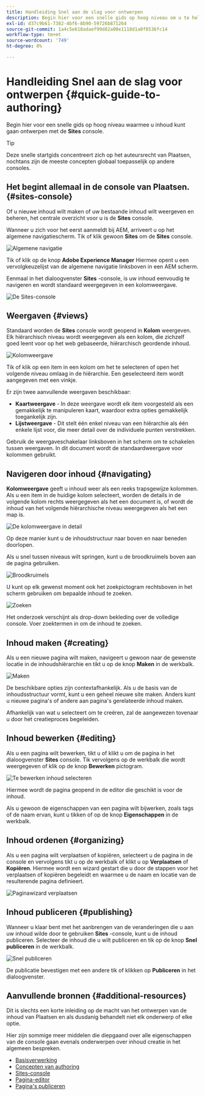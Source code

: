 ```yaml
---
title: Handleiding Snel aan de slag voor ontwerpen
description: Begin hier voor een snelle gids op hoog niveau om u te helpen inhoud ontwerpen gebruikend de console van Plaatsen.
exl-id: d37c9b61-7382-4bf6-8b90-59726b871264
source-git-commit: 1a4c5e618adaef99d82a00e1118d1a0f8536fc14
workflow-type: tm+mt
source-wordcount: '749'
ht-degree: 0%

---
```



# Handleiding Snel aan de slag voor ontwerpen {#quick-guide-to-authoring}

Begin hier voor een snelle gids op hoog niveau waarmee u inhoud kunt gaan ontwerpen met de **Sites** console.

>[!TIP]
>
>Deze snelle startgids concentreert zich op het auteursrecht van Plaatsen, nochtans zijn de meeste concepten globaal toepasselijk op andere consoles.

## Het begint allemaal in de console van Plaatsen. {#sites-console}

Of u nieuwe inhoud wilt maken of uw bestaande inhoud wilt weergeven en beheren, het centrale overzicht voor u is de **Sites** console.

Wanneer u zich voor het eerst aanmeldt bij AEM, arriveert u op het algemene navigatiescherm. Tik of klik gewoon **Sites** om de **Sites** console.

![Algemene navigatie](assets/getting-started-global-navigation.png)

Tik of klik op de knop **Adobe Experience Manager** Hiermee opent u een vervolgkeuzelijst van de algemene navigatie linksboven in een AEM scherm.

Eenmaal in het dialoogvenster **Sites** -console, is uw inhoud eenvoudig te navigeren en wordt standaard weergegeven in een kolomweergave.

![De Sites-console](assets/getting-started-sites-console.png)

## Weergaven {#views}

Standaard worden de **Sites** console wordt geopend in **Kolom** weergeven. Elk hiërarchisch niveau wordt weergegeven als een kolom, die zichzelf goed leent voor op het web gebaseerde, hiërarchisch geordende inhoud.

![Kolomweergave](assets/getting-started-column-view.png)

Tik of klik op een item in een kolom om het te selecteren of open het volgende niveau omlaag in de hiërarchie. Een geselecteerd item wordt aangegeven met een vinkje.

Er zijn twee aanvullende weergaven beschikbaar:

* **Kaartweergave** - In deze weergave wordt elk item voorgesteld als een gemakkelijk te manipuleren kaart, waardoor extra opties gemakkelijk toegankelijk zijn.
* **Lijstweergave** - Dit stelt één enkel niveau van een hiërarchie als één enkele lijst voor, die meer detail over de individuele punten verstrekken.

Gebruik de weergaveschakelaar linksboven in het scherm om te schakelen tussen weergaven. In dit document wordt de standaardweergave voor kolommen gebruikt.

## Navigeren door inhoud {#navigating}

**Kolomweergave** geeft u inhoud weer als een reeks trapsgewijze kolommen. Als u een item in de huidige kolom selecteert, worden de details in de volgende kolom rechts weergegeven als het een document is, of wordt de inhoud van het volgende hiërarchische niveau weergegeven als het een map is.

![De kolomweergave in detail](assets/getting-started-column-detail.png)

Op deze manier kunt u de inhoudstructuur naar boven en naar beneden doorlopen.

Als u snel tussen niveaus wilt springen, kunt u de broodkruimels boven aan de pagina gebruiken.

![Broodkruimels](assets/getting-started-breadcrumbs.png)

U kunt op elk gewenst moment ook het zoekpictogram rechtsboven in het scherm gebruiken om bepaalde inhoud te zoeken.

![Zoeken](assets/getting-started-search.png)

Het onderzoek verschijnt als drop-down bekleding over de volledige console. Voer zoektermen in om de inhoud te zoeken.

## Inhoud maken {#creating}

Als u een nieuwe pagina wilt maken, navigeert u gewoon naar de gewenste locatie in de inhoudshiërarchie en tikt u op de knop **Maken** in de werkbalk.

![Maken](assets/getting-started-create.png)

De beschikbare opties zijn contextafhankelijk. Als u de basis van de inhoudsstructuur vormt, kunt u een geheel nieuwe site maken. Anders kunt u nieuwe pagina&#39;s of andere aan pagina&#39;s gerelateerde inhoud maken.

Afhankelijk van wat u selecteert om te creëren, zal de aangewezen tovenaar u door het creatieproces begeleiden.

## Inhoud bewerken {#editing}

Als u een pagina wilt bewerken, tikt u of klikt u om de pagina in het dialoogvenster **Sites** console. Tik vervolgens op de werkbalk die wordt weergegeven of klik op de knop **Bewerken** pictogram.

![Te bewerken inhoud selecteren](assets/getting-started-edit.png)

Hiermee wordt de pagina geopend in de editor die geschikt is voor de inhoud.

Als u gewoon de eigenschappen van een pagina wilt bijwerken, zoals tags of de naam ervan, kunt u tikken of op de knop **Eigenschappen** in de werkbalk.

## Inhoud ordenen {#organizing}

Als u een pagina wilt verplaatsen of kopiëren, selecteert u de pagina in de console en vervolgens tikt u op de werkbalk of klikt u op **Verplaatsen** of **Kopiëren**. Hiermee wordt een wizard gestart die u door de stappen voor het verplaatsen of kopiëren begeleidt en waarmee u de naam en locatie van de resulterende pagina definieert.

![Paginawizard verplaatsen](assets/getting-started-move-page.png)

## Inhoud publiceren {#publishing}

Wanneer u klaar bent met het aanbrengen van de veranderingen die u aan uw inhoud wilde door te gebruiken **Sites** -console, kunt u de inhoud publiceren. Selecteer de inhoud die u wilt publiceren en tik op de knop **Snel publiceren** in de werkbalk.

![Snel publiceren](assets/getting-started-quick-publish.png)

De publicatie bevestigen met een andere tik of klikken op **Publiceren** in het dialoogvenster.

## Aanvullende bronnen {#additional-resources}

Dit is slechts een korte inleiding op de macht van het ontwerpen van de inhoud van Plaatsen en als dusdanig behandelt niet elk onderwerp of elke optie.

Hier zijn sommige meer middelen die diepgaand over alle eigenschappen van de console gaan evenals onderwerpen over inhoud creatie in het algemeen bespreken.

* [Basisverwerking](/help/sites-cloud/authoring/basic-handling.md)
* [Concepten van authoring](/help/sites-cloud/authoring/author-publish.md)
* [Sites-console](/help/sites-cloud/authoring/sites-console/introduction.md)
* [Pagina-editor](/help/sites-cloud/authoring/page-editor/introduction.md)
* [Pagina&#39;s publiceren](/help/sites-cloud/authoring/sites-console/publishing-pages.md)

